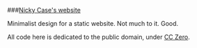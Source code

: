 ###[Nicky Case's website](http://ncase.me)

Minimalist design for a static website. Not much to it. Good.

All code here is dedicated to the public domain, under [CC Zero](http://creativecommons.org/publicdomain/zero/1.0/).
